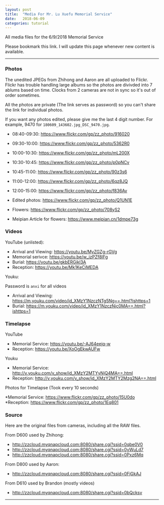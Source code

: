 ```yaml
---
layout: post
title:  "Media For Mr. Lu Xuefu Memorial Service"
date:   2018-06-09
categories: tutorial 
---
```


All media files for the 6/9/2018 Memorial Service

Please bookmark this link. I will update this page whenever new 
content is available.

--------------------

### Photos

The unedited JPEGs from Zhihong and Aaron are all uploaded to
Flickr. Flickr has trouble handling large albums so the photos are 
divivded into 7 ablums based on time. Clocks from 2 cameras are not
in sync so it's out of order sometimes.

All the photos are private (The link serves as password) so you can't
share the link for individual photos. 

If you want any photos edited, please give me the last 4 digit number.
For example, 9470 for `180609_143602.jpg_DSC_9470.jpg`.

* 08:40-09:30: <https://www.flickr.com/gp/zz_photo/916020>
* 09:30-10:00: <https://www.flickr.com/gp/zz_photo/5362R0>
* 10:00-10:30: <https://www.flickr.com/gp/zz_photo/mL200X>
* 10:30-10:45: <https://www.flickr.com/gp/zz_photo/p0pNCv>
* 10:45-11:00: <https://www.flickr.com/gp/zz_photo/90z3s6>
* 11:00-12:00: <https://www.flickr.com/gp/zz_photo/6qz8JQ>
* 12:00-15:00: <https://www.flickr.com/gp/zz_photo/f836Av>

* Edited photos: <https://www.flickr.com/gp/zz_photo/Q1UN1E>
* Flowers: <https://www.flickr.com/gp/zz_photo/708yS2>

* Meipian Article for flowers: <https://www.meipian.cn/1dmpe73g>

### Videos

YouTube (unlisted):

* Arrival and Viewing: <https://youtu.be/MyZGZg-rGVg>
* Memorial serivce: <https://youtu.be/w_izPZf8lFg>
* Burial: <https://youtu.be/gkbERGikl3A>
* Reception: <https://youtu.be/Mk1KeCiMEDA>

Youku:

Password is `anxi` for all videos

* Arrival and Viewing: <https://m.youku.com/video/id_XMzY1NzczNTg5Ng==.html?ishttps=1>
* Burial: <https://m.youku.com/video/id_XMzY1NzczNjc0MA==.html?ishttps=1>

### Timelapse

YouTube

* Memorial Service: <https://youtu.be/-AJ64eejq-w>
* Reception: <https://youtu.be/XoOgEkwAUFw>

Youku

* Memorial Service: <http://v.youku.com/v_show/id_XMzY2MTYyNjQ4MA==.html>
* Reception: <http://v.youku.com/v_show/id_XMzY2MTY2Mzg2NA==.html>

Photos for Timelapse (Took every 10 seconds)

*Memorial Service: <https://www.flickr.com/gp/zz_photo/15U0do>
*Reception: <https://www.flickr.com/gp/zz_photo/1Eq801>

### Source

Here are the original files from cameras, including all the RAW files.

From D600 used by Zhihong:
* <http://zzcloud.myqnapcloud.com:8080/share.cgi?ssid=0qbe0V0>
* <http://zzcloud.myqnapcloud.com:8080/share.cgi?ssid=0yWuLd7>
* <http://zzcloud.myqnapcloud.com:8080/share.cgi?ssid=0Pxz6Mq>

From D800 used by Aaron:
* <http://zzcloud.myqnapcloud.com:8080/share.cgi?ssid=0FjGkAJ>

From D610 used by Brandon (mostly videos)
* <http://zzcloud.myqnapcloud.com:8080/share.cgi?ssid=0bQcksv>

------------------------------
